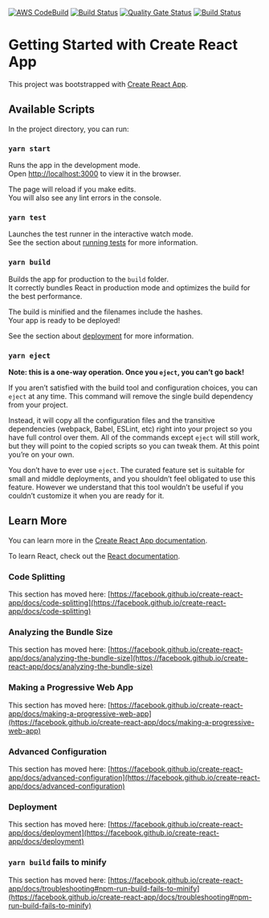 [![AWS CodeBuild](https://codebuild.ap-east-1.amazonaws.com/badges?uuid=eyJlbmNyeXB0ZWREYXRhIjoiZGVEYmM2ZUw2SC92NEpSK3ltbDgrSFBDOTdDajJxTzFLNWx0TWVPZFB2dEtFNkMzZ0s3d1Q5QUZhSGZSUkozYlVMSjJiVVZUVjc5MG1UcWpsTnZsZS9jPSIsIml2UGFyYW1ldGVyU3BlYyI6IkdrbVBRZ1ZpSjVleDNRc2kiLCJtYXRlcmlhbFNldFNlcmlhbCI6MX0%3D&branch=main)](https://codebuild.ap-east-1.amazonaws.com/badges?uuid=eyJlbmNyeXB0ZWREYXRhIjoiZGVEYmM2ZUw2SC92NEpSK3ltbDgrSFBDOTdDajJxTzFLNWx0TWVPZFB2dEtFNkMzZ0s3d1Q5QUZhSGZSUkozYlVMSjJiVVZUVjc5MG1UcWpsTnZsZS9jPSIsIml2UGFyYW1ldGVyU3BlYyI6IkdrbVBRZ1ZpSjVleDNRc2kiLCJtYXRlcmlhbFNldFNlcmlhbCI6MX0%3D&branch=main)
[![Build Status](https://jenkins.wadeenghoiwa.com/buildStatus/icon?job=Portfolio-Codescan)](https://jenkins.wadeenghoiwa.com/view/Portfolio/job/Portfolio-Codescan/)
[![Quality Gate Status](https://sonarqube.wadeenghoiwa.com/api/project_badges/measure?project=Portfolio&metric=alert_status)](https://sonarqube.wadeenghoiwa.com/dashboard?id=Portfolio)
[![Build Status](https://jenkins.wadeenghoiwa.com/buildStatus/icon?job=Portfolio-Docker-Image)](https://jenkins.wadeenghoiwa.com/job/Portfolio-Docker-Image/)

# Getting Started with Create React App

This project was bootstrapped with [Create React App](https://github.com/facebook/create-react-app).
## Available Scripts

In the project directory, you can run:

### `yarn start`

Runs the app in the development mode.\
Open [http://localhost:3000](http://localhost:3000) to view it in the browser.

The page will reload if you make edits.\
You will also see any lint errors in the console.

### `yarn test`

Launches the test runner in the interactive watch mode.\
See the section about [running tests](https://facebook.github.io/create-react-app/docs/running-tests) for more information.

### `yarn build`

Builds the app for production to the `build` folder.\
It correctly bundles React in production mode and optimizes the build for the best performance.

The build is minified and the filenames include the hashes.\
Your app is ready to be deployed!

See the section about [deployment](https://facebook.github.io/create-react-app/docs/deployment) for more information.

### `yarn eject`

**Note: this is a one-way operation. Once you `eject`, you can’t go back!**

If you aren’t satisfied with the build tool and configuration choices, you can `eject` at any time. This command will remove the single build dependency from your project.

Instead, it will copy all the configuration files and the transitive dependencies (webpack, Babel, ESLint, etc) right into your project so you have full control over them. All of the commands except `eject` will still work, but they will point to the copied scripts so you can tweak them. At this point you’re on your own.

You don’t have to ever use `eject`. The curated feature set is suitable for small and middle deployments, and you shouldn’t feel obligated to use this feature. However we understand that this tool wouldn’t be useful if you couldn’t customize it when you are ready for it.

## Learn More

You can learn more in the [Create React App documentation](https://facebook.github.io/create-react-app/docs/getting-started).

To learn React, check out the [React documentation](https://reactjs.org/).

### Code Splitting

This section has moved here: [https://facebook.github.io/create-react-app/docs/code-splitting](https://facebook.github.io/create-react-app/docs/code-splitting)

### Analyzing the Bundle Size

This section has moved here: [https://facebook.github.io/create-react-app/docs/analyzing-the-bundle-size](https://facebook.github.io/create-react-app/docs/analyzing-the-bundle-size)

### Making a Progressive Web App

This section has moved here: [https://facebook.github.io/create-react-app/docs/making-a-progressive-web-app](https://facebook.github.io/create-react-app/docs/making-a-progressive-web-app)

### Advanced Configuration

This section has moved here: [https://facebook.github.io/create-react-app/docs/advanced-configuration](https://facebook.github.io/create-react-app/docs/advanced-configuration)

### Deployment

This section has moved here: [https://facebook.github.io/create-react-app/docs/deployment](https://facebook.github.io/create-react-app/docs/deployment)

### `yarn build` fails to minify

This section has moved here: [https://facebook.github.io/create-react-app/docs/troubleshooting#npm-run-build-fails-to-minify](https://facebook.github.io/create-react-app/docs/troubleshooting#npm-run-build-fails-to-minify)
